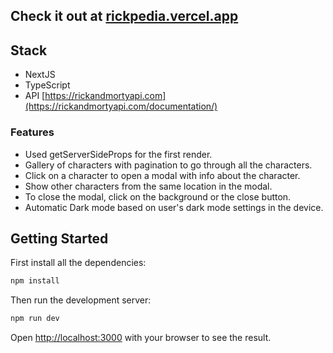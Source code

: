 ## Check it out at [rickpedia.vercel.app](http://rickpedia.vercel.app)

## Stack

- NextJS
- TypeScript
- API [https://rickandmortyapi.com](https://rickandmortyapi.com/documentation/)

### Features

- Used getServerSideProps for the first render.
- Gallery of characters with pagination to go through all the characters.
- Click on a character to open a modal with info about the character.
- Show other characters from the same location in the modal.
- To close the modal, click on the background or the close button.
- Automatic Dark mode based on user's dark mode settings in the device.

## Getting Started

First install all the dependencies:

```bash
npm install
```

Then run the development server:

```bash
npm run dev
```

Open [http://localhost:3000](http://localhost:3000) with your browser to see the result.
